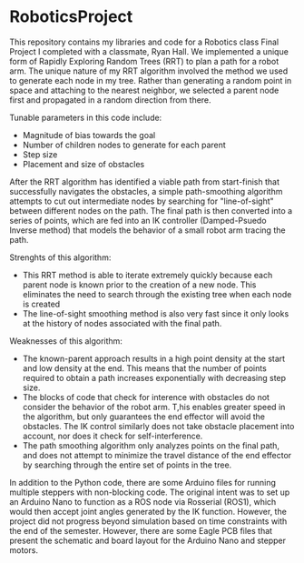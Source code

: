 # RoboticsProject
This repository contains my libraries and code for a Robotics class Final Project I completed with a classmate, Ryan Hall. We implemented a unique form of Rapidly Exploring Random Trees (RRT) to plan a path for a robot arm. The unique nature of my RRT algorithm involved the method we used to generate each node in my tree. Rather than generating a random point in space and attaching to the nearest neighbor, we selected a parent node first and propagated in a random direction from there.

Tunable parameters in this code include:
  - Magnitude of bias towards the goal
  - Number of children nodes to generate for each parent
  - Step size
  - Placement and size of obstacles

After the RRT algorithm has identified a viable path from start-finish that successfully navigates the obstacles, a simple path-smoothing algorithm attempts to cut out intermediate nodes by searching for "line-of-sight" between different nodes on the path. The final path is then converted into a series of points, which are fed into an IK controller (Damped-Psuedo Inverse method) that models the behavior of a small robot arm tracing the path.

Strenghts of this algorithm:
  - This RRT method is able to iterate extremely quickly because each parent node is known prior to the creation of a new node. This eliminates the need to search through the existing tree when each node is created
  - The line-of-sight smoothing method is also very fast since it only looks at the history of nodes associated with the final path.

Weaknesses of this algorithm:
  - The known-parent approach results in a high point density at the start and low density at the end. This means that the number of points required to obtain a path increases exponentially with decreasing step size.
  - The blocks of code that check for interence with obstacles do not consider the behavior of the robot arm. T,his enables greater speed in the algorithm, but only guarantees the end effector will avoid the obstacles. The IK control similarly does not take obstacle placement into account, nor does it check for self-interference.
  - The path smoothing algorithm only analyzes points on the final path, and does not attempt to minimize the travel distance of the end effector by searching through the entire set of points in the tree.
 
In addition to the Python code, there are some Arduino files for running multiple steppers with non-blocking code. The original intent was to set up an Arduino Nano to function as a ROS node via Rosserial (ROS1), which would then accept joint angles generated by the IK function. However, the project did not progress beyond simulation based on time constraints with the end of the semester. However, there are some Eagle PCB files that present the schematic and board layout for the Arduino Nano and stepper motors.

